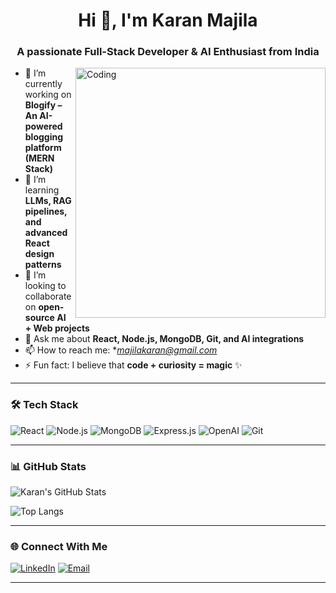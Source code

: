 

<h1 align="center">Hi 👋, I'm Karan Majila</h1>
<h3 align="center">A passionate Full-Stack Developer & AI Enthusiast from India</h3>

<img align="right" alt="Coding" width="400" src="https://cdn.dribbble.com/users/1059583/screenshots/4171367/coding-freak.gif" />

- 🔭 I’m currently working on **Blogify – An AI-powered blogging platform (MERN Stack)**  
- 🌱 I’m learning **LLMs, RAG pipelines, and advanced React design patterns**  
- 👯 I’m looking to collaborate on **open-source AI + Web projects**  
- 💬 Ask me about **React, Node.js, MongoDB, Git, and AI integrations**  
- 📫 How to reach me: **majilakaran@gmail.com*  
- ⚡ Fun fact: I believe that **code + curiosity = magic** ✨  

---

### 🛠️ Tech Stack

![React](https://img.shields.io/badge/-ReactJS-61DAFB?logo=react&logoColor=white&style=flat)
![Node.js](https://img.shields.io/badge/-Node.js-339933?logo=node.js&logoColor=white&style=flat)
![MongoDB](https://img.shields.io/badge/-MongoDB-47A248?logo=mongodb&logoColor=white&style=flat)
![Express.js](https://img.shields.io/badge/-Express.js-000000?logo=express&logoColor=white&style=flat)
![OpenAI](https://img.shields.io/badge/-OpenAI-412991?logo=openai&logoColor=white&style=flat)
![Git](https://img.shields.io/badge/-Git-F05032?logo=git&logoColor=white&style=flat)

---

### 📊 GitHub Stats

![Karan's GitHub Stats](https://github-readme-stats.vercel.app/api?username=KARANMAJILA&show_icons=true&theme=radical&hide_border=true)

![Top Langs](https://github-readme-stats.vercel.app/api/top-langs/?username=KARANMAJILA&layout=compact&theme=radical&hide_border=true)

---

### 🌐 Connect With Me

<p>
  <a href="https://linkedin.com/in/karanmajila" target="_blank"><img alt="LinkedIn" src="https://img.shields.io/badge/-LinkedIn-0A66C2?logo=linkedin&logoColor=white"></a>
  <a href="mailto:karan.majila@example.com"><img alt="Email" src="https://img.shields.io/badge/-Email-D14836?logo=gmail&logoColor=white"></a>
</p>

---


